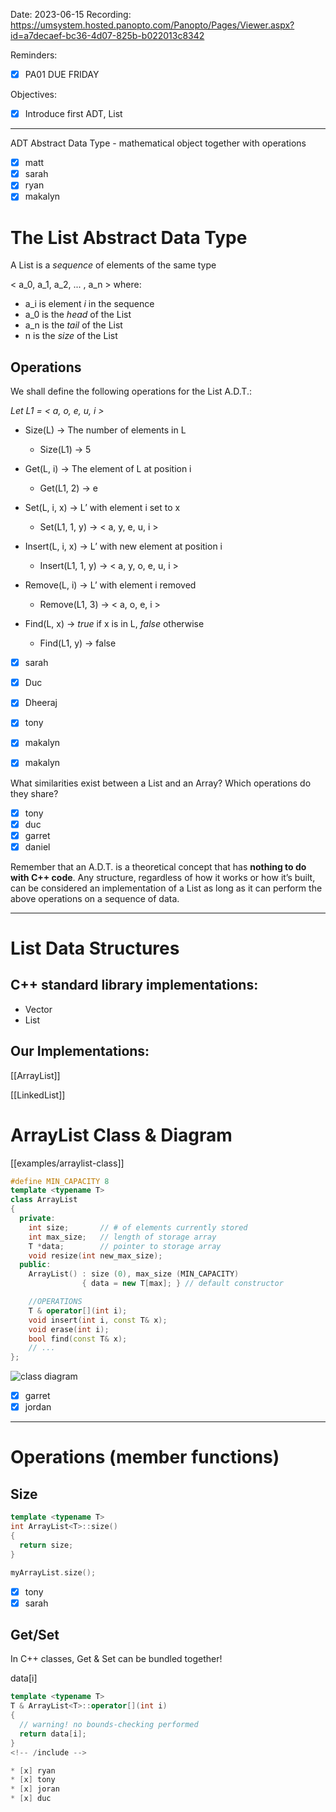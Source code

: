

Date: 2023-06-15
Recording: https://umsystem.hosted.panopto.com/Panopto/Pages/Viewer.aspx?id=a7decaef-bc36-4d07-825b-b022013c8342

Reminders:
* [x] PA01 DUE FRIDAY

Objectives:
* [x] Introduce first ADT, List

---

ADT Abstract Data Type -  mathematical object together with operations

* [x] matt
* [x] sarah
* [x] ryan
* [x] makalyn

# The List Abstract Data Type

A List is a _sequence_ of elements of the same type

  < a_0, a_1, a_2, ... , a_n >  where:

* a_i is element _i_ in the sequence
* a_0 is the _head_ of the List
* a_n is the _tail_ of the List
* n is the _size_ of the List

## Operations

We shall define the following operations for the List A.D.T.:

_Let L1 = < a, o, e, u, i >_
* Size(L) -> The number of elements in L
  * Size(L1) -> 5
    
* Get(L, i) -> The element of L at position i
  * Get(L1, 2) -> e
    
* Set(L, i, x) -> L’ with element i set to x
  * Set(L1, 1, y) -> < a, y, e, u, i >
     
* Insert(L, i, x) -> L’ with new element at position i
  * Insert(L1, 1, y) -> < a, y, o, e, u, i >
    
* Remove(L, i) -> L’ with element i removed
  * Remove(L1, 3) -> < a, o, e, i >
    
* Find(L, x) -> _true_ if x is in L, _false_ otherwise
  * Find(L1, y) -> false

* [x] sarah
* [x] Duc
* [x] Dheeraj
* [x] tony
* [x] makalyn
* [x] makalyn


What similarities exist between a List and an Array?
Which operations do they share?

* [x] tony
* [x] duc
* [x] garret
* [x] daniel

Remember that an A.D.T. is a theoretical concept that has **nothing to do with C++ code**. Any structure, regardless of how it works or how it’s built, can be considered an implementation of a List as long as it can perform the above operations on a sequence of data.

---


# List Data Structures

## C++ standard library implementations:
* Vector
* List

## Our Implementations:

[[ArrayList]]

[[LinkedList]]



# ArrayList Class & Diagram

[[examples/arraylist-class]]
<!-- #include [[examples/arraylist-class]] -->
```c++
#define MIN_CAPACITY 8
template <typename T>
class ArrayList
{
  private:
    int size;       // # of elements currently stored
    int max_size;   // length of storage array
    T *data;        // pointer to storage array
    void resize(int new_max_size);
  public:
    ArrayList() : size (0), max_size (MIN_CAPACITY) 
                { data = new T[max]; } // default constructor

    //OPERATIONS
    T & operator[](int i);
    void insert(int i, const T& x);
    void erase(int i);
    bool find(const T& x);
    // ... 
};
```
<!-- /include -->


![class diagram](arrlist-class-diagram.png)
* [x] garret
* [x] jordan

---

# Operations (member functions)

## Size

```c++
template <typename T>
int ArrayList<T>::size()
{
  return size;
}

myArrayList.size();
```


* [x] tony
* [x] sarah

## Get/Set

In C++ classes, Get & Set can be bundled together!

data[i]


<!-- #include [[examples/arraylist-bracket-op]] -->
```c++
template <typename T>
T & ArrayList<T>::operator[](int i)
{
  // warning! no bounds-checking performed
  return data[i];
}
<!-- /include -->

* [x] ryan
* [x] tony
* [x] joran
* [x] duc

